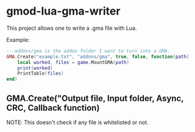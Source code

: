 # gmod-lua-gma-writer  
This project allows one to write a .gma file with Lua.  

Example:  
```lua  
-- addons/gma is the addon folder I want to turn into a GMA.
GMA.Create("example.txt", "addons/gma", true, false, function(path)
	local worked, files = game.MountGMA(path)
	print(worked)
	PrintTable(files)
end)
```  

## GMA.Create("Output file, Input folder, Async, CRC, Callback function)  

NOTE: This doesn't check if any file is whitelisted or not.
